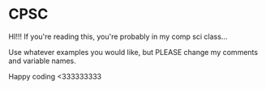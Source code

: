 # CPSC

HI!!! If you're reading this, you're probably in my comp sci class...

Use whatever examples you would like, but PLEASE change my comments and variable names. 

Happy coding <333333333
